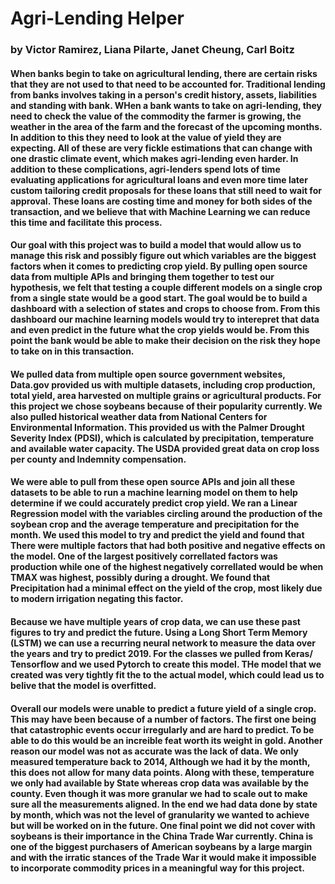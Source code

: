 # Agri-Lending Helper
### by Victor Ramirez, Liana Pilarte, Janet Cheung, Carl Boitz

#### When banks begin to take on agricultural lending, there are certain risks that they are not used to that need to be accounted for. Traditional lending from banks involves taking in a person's credit history, assets, liabilities and standing with bank. WHen a bank wants to take on agri-lending, they need to check the value of the commodity the farmer is growing, the weather in the area of the farm and the forecast of the upcoming months. In addition to this they need to look at the value of yield they are expecting. All of these are very fickle estimations that can change with one drastic climate event, which makes agri-lending even harder. In addition to these complications, agri-lenders spend lots of time evaluating applications for agricultural loans and even more time later custom tailoring credit proposals for these loans that still need to wait for approval. These loans are costing time and money for both sides of the transaction, and we believe that with Machine Learning we can reduce this time and facilitate this process.
#### Our goal with this project was to build a model that would allow us to manage this risk and possibly figure out which variables are the biggest factors when it comes to predicting crop yield. By pulling open source data from multiple APIs and bringing them together to test our hypothesis, we felt that testing a couple different models on a single crop from a single state would be a good start. The goal would be to build a dashboard with a selection of states and crops to choose from. From this dashboard our machine learning models would try to interepret that data and even predict in the future what the crop yields would be. From this point the bank would be able to make their decision on the risk they hope to take on in this transaction.
#### We pulled data from multiple open source government websites, Data.gov provided us with multiple datasets, including crop production, total yield, area harvested on multiple grains or agricultural products. For this project we chose soybeans because of their popularity currently. We also pulled historical weather data from National Centers for Environmental Information. This provided us with the Palmer Drought Severity Index (PDSI), which is calculated by precipitation, temperature and available water capacity. The USDA provided great data on crop loss per county and Indemnity compensation. 
#### We were able to pull from these open source APIs and join all these datasets to be able to run a machine learning model on them to help determine if we could accurately predict crop yield. We ran a Linear Regression model with the variables circling around the production of the soybean crop and the average temperature and precipitation for the month. We used this model to try and predict the yield and found that There were multiple factors that had both positive and negative effects on the model. One of the largest positively correllated factors was  production while one of the highest negatively correllated would be when TMAX was highest, possibly during a drought. We found that Precipitation had a minimal effect on the yield of the crop, most likely due to modern irrigation negating this factor.
#### Because we have multiple years of crop data, we can use these past figures to try and predict the future. Using a Long Short Term Memory (LSTM) we can use a recurring neural network to measure the data over the years and try to predict 2019. For the classes we pulled from Keras/ Tensorflow and we used Pytorch to create this model. THe model that we created was very tightly fit the to the actual model, which could lead us to belive that the model is overfitted.
#### Overall our models were unable to predict a future yield of a single crop. This may have been because of a number of factors. The first one being that catastrophic events occur irregularly and are hard to predict. To be able to do this would be an increible feat worth its weight in gold. Another reason our model was not as accurate was the lack of data. We only measured temperature back to 2014, Although we had it by the month, this does not allow for many data points. Along with these, temperature we only had available by State whereas crop data was available by the county. Even though it was more granular we had to scale out to make sure all the measurements aligned. In the end we had data done by state by month, which was not the level of granularity we wanted to achieve but will be worked on in the future. One final point we did not cover with soybeans is their importance in the China Trade War currently. China is one of the biggest purchasers of American soybeans by a large margin and with the irratic stances of the Trade War it would make it impossible to incorporate commodity prices in a meaningful way for this project.